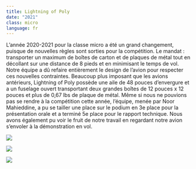 ```yaml
---
title: Lightning of Poly
date: "2021"
class: micro
language: fr
---
```

L’année 2020-2021 pour la classe micro a été un grand changement, puisque de nouvelles règles sont sorties pour la compétition. Le mandat : transporter un maximum de boîtes de carton et de plaques de métal tout en décollant sur une distance de 8 pieds et en minimisant le temps de vol. Notre équipe a dû refaire entièrement le design de l’avion pour respecter ces nouvelles contraintes. Beaucoup plus imposant que les avions antérieurs, Lightning of Poly possède une aile de 48 pouces d’envergure et a un fuselage ouvert transportant deux grandes boîtes de 12 pouces x 12 pouces et plus de 0,67 lbs de plaque de métal. Même si nous ne pouvions pas se rendre à la compétition cette année, l’équipe, menée par Noor Mahieddine, a pu se tailler une place sur le podium en 3e place pour la présentation orale et a terminé 5e place pour le rapport technique. Nous avons également pu voir le fruit de notre travail en regardant notre avion s’envoler à la démonstration en vol.

![](https://i.ibb.co/dPzFm7y/DSC09330.jpg)

![](https://i.ibb.co/f4QbQyn/micro3.jpg)

![](https://i.ibb.co/Cmsp998/micro2.jpg)